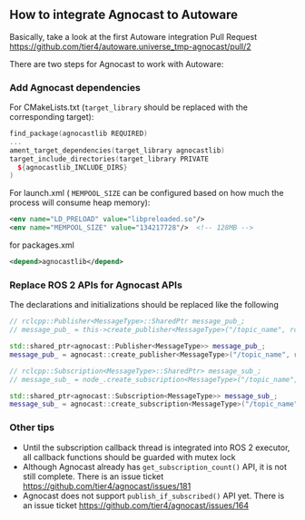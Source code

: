 ## How to integrate Agnocast to Autoware

Basically, take a look at the first Autoware integration Pull Request <https://github.com/tier4/autoware.universe_tmp-agnocast/pull/2>

There are two steps for Agnocast to work with Autoware:

### Add Agnocast dependencies

For CMakeLists.txt (`target_library` should be replaced with the corresponding target):

```c++
find_package(agnocastlib REQUIRED)
...
ament_target_dependencies(target_library agnocastlib)
target_include_directories(target_library PRIVATE
  ${agnocastlib_INCLUDE_DIRS}
)
```

For launch.xml ( `MEMPOOL_SIZE` can be configured based on how much the process will consume heap memory):

```xml
<env name="LD_PRELOAD" value="libpreloaded.so"/>
<env name="MEMPOOL_SIZE" value="134217728"/>  <!-- 128MB -->
```

for packages.xml

```xml
<depend>agnocastlib</depend>
```

### Replace ROS 2 APIs for Agnocast APIs

The declarations and initializations should be replaced like the following

```c++
// rclcpp::Publisher<MessageType>::SharedPtr message_pub_;
// message_pub_ = this->create_publisher<MessageType>("/topic_name", rclcpp::QoS{x});

std::shared_ptr<agnocast::Publisher<MessageType>> message_pub_;
message_pub_ = agnocast::create_publisher<MessageType>("/topic_name", rclcpp::QoS{x});
```

```c++
// rclcpp::Subscription<MessageType>::SharedPtr> message_sub_;
// message_sub_ = node_.create_subscription<MessageType>("/topic_name", rclcpp::QoS{x}, callback);

std::shared_ptr<agnocast::Subscription<MessageType>> message_sub_;
message_sub_ = agnocast::create_subscription<MessageType>("/topic_name", rclcpp::QoS{x}, callback);
```

### Other tips

- Until the subscription callback thread is integrated into ROS 2 executor, all callback functions should be guarded with mutex lock
- Although Agnocast already has `get_subscription_count()` API, it is not still complete. There is an issue ticket <https://github.com/tier4/agnocast/issues/181>
- Agnocast does not support `publish_if_subscribed()` API yet. There is an issue ticket <https://github.com/tier4/agnocast/issues/164>
